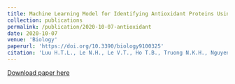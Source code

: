 ```yaml
---
title: Machine Learning Model for Identifying Antioxidant Proteins Using Features Calculated from Primary Sequences
collection: publications
permalink: /publication/2020-10-07-antioxidant
date: 2020-10-07
venue: 'Biology'
paperurl: 'https://doi.org/10.3390/biology9100325'
citation: 'Luu H.T.L., Le N.H., Le V.T., Ho T.B., Truong N.K.H., Nguyen N.T.K., Luong H.D., & <b>Le N.Q.K.</b> (2020). Machine Learning Model for Identifying Antioxidant Proteins Using Features Calculated from Primary Sequences. <i>Biology</i>, 9(10), 325.'
---
```


[Download paper here](https://doi.org/10.3390/biology9100325)

